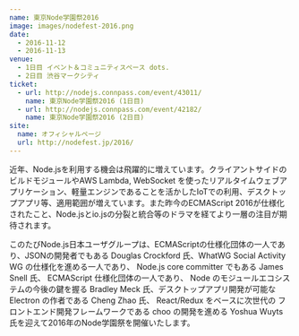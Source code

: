 ```yaml
---
name: 東京Node学園祭2016
image: images/nodefest-2016.png
date:
  - 2016-11-12
  - 2016-11-13
venue:
  - 1日目 イベント＆コミュニティスペース dots.
  - 2日目 渋谷マークシティ
ticket:
  - url: http://nodejs.connpass.com/event/43011/
    name: 東京Node学園祭2016 (1日目)
  - url: http://nodejs.connpass.com/event/42182/
    name: 東京Node学園祭2016 (2日目)
site:
  name: オフィシャルページ
  url: http://nodefest.jp/2016/
---
```


近年、Node.jsを利用する機会は飛躍的に増えています。クライアントサイドのビルドモジュールやAWS Lambda, WebSocket を使ったリアルタイムウェブアプリケーション、軽量エンジンであることを活かしたIoTでの利用、デスクトップアプリ等、適用範囲が増えています。また昨今のECMAScript 2016が仕様化されたこと、Node.jsとio.jsの分裂と統合等のドラマを経てより一層の注目が期待されます。

このたびNode.js日本ユーザグループは、ECMAScriptの仕様化団体の一人であり、JSONの開発者でもある Douglas Crockford 氏、WhatWG Social Activity WG の仕様化を進める一人であり、 Node.js core committer でもある James Snell 氏、 ECMAScript 仕様化団体の一人であり、 Node のモジュールエコシステムの今後の鍵を握る Bradley Meck 氏、デスクトップアプリ開発が可能な Electron の作者である Cheng Zhao 氏、 React/Redux をベースに次世代の フロントエンド開発フレームワークである choo の開発を進める Yoshua Wuyts 氏を迎えて2016年のNode学園祭を開催いたします。
